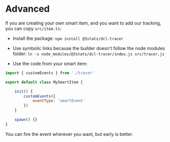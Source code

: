 # Advanced

If you are creating your own smart item, and you want to add our tracking, you can copy `src/item.ts`:

- Install the package:
  `npm install @3stats/dcl-tracer`

- Use symbolic links because the builder doesn't follow the node modules folder:
  `ln -s node_modules/@3stats/dcl-tracer/index.js src/tracer.js`

- Use the code from your smart item:

```javascript
import { customEvents } from './tracer'

export default class MySmartItem {

    init() {
        customEvents({
            eventType: 'smartEvent'
        })
    }

    spawn() {}
}
```

You can fire the event wherever you want, but early is better.
